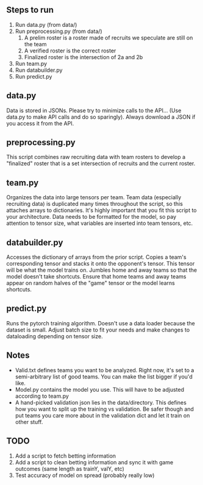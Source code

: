 ## Steps to run
1. Run data.py (from data/)
1. Run preprocessing.py (from data/)
   1. A prelim roster is a roster made of recruits we speculate are still on the team
   1. A verified roster is the correct roster
   1. Finalized roster is the intersection of 2a and 2b
1. Run team.py
1. Run databuilder.py
1. Run predict.py
## data.py
Data is stored in JSONs. Please try to minimize calls to the API... (Use data.py to make API calls and do so sparingly).
Always download a JSON if you access it from the API.

## preprocessing.py
This script combines raw recruiting data with team rosters to develop a "finalized" roster that is a set intersection of recruits and the current roster.

## team.py
Organizes the data into large tensors per team. Team data (especially recruiting data) is duplicated many times throughout the script, so this attaches arrays to dictionaries.
It's highly important that you fit this script to your architecture. Data needs to be formatted for the model, so pay attention to tensor size, what variables are inserted into team
tensors, etc.

## databuilder.py
Accesses the dictionary of arrays from the prior script. Copies a team's corresponding tensor and stacks it onto the opponent's tensor. This tensor will be what the model trains on.
Jumbles home and away teams so that the model doesn't take shortcuts. Ensure that home teams and away teams appear on random halves of the "game" tensor or the model learns shortcuts.

## predict.py
Runs the pytorch training algorithm. Doesn't use a data loader because the dataset is small. Adjust batch size to fit your needs and make changes to dataloading depending on tensor size.

## Notes
* Valid.txt defines teams you want to be analyzed. Right now, it's set to a semi-arbitrary list of good teams. You can make the list bigger if you'd like.
* Model.py contains the model you use. This will have to be adjusted according to team.py
* A hand-picked validation json lies in the data/directory. This defines how you want to split up the training vs validation. Be safer though and put teams you care more about in the validation dict and let it train on other stuff.

## TODO
1. Add a script to fetch betting information
2. Add a script to clean betting information and sync it with game outcomes (same length as trainY, valY, etc)
3. Test accuracy of model on spread (probably really low)

